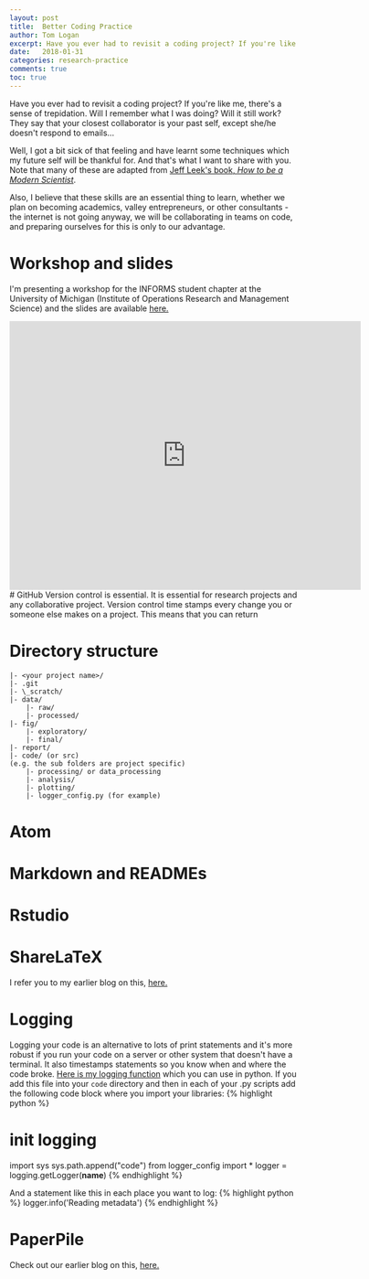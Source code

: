 ```yaml
---
layout: post
title:  Better Coding Practice
author: Tom Logan
excerpt: Have you ever had to revisit a coding project? If you're like me, there's a sense of trepidation. Will I remember what I was doing? Will it still work?  Here are some techniques that may make you a happier and more efficient researcher.
date:   2018-01-31
categories: research-practice
comments: true
toc: true
---
```


Have you ever had to revisit a coding project? If you're like me, there's a sense of trepidation. Will I remember what I was doing? Will it still work?  
They say that your closest collaborator is your past self, except she/he doesn't respond to emails...

Well, I got a bit sick of that feeling and have learnt some techniques which my future self will be thankful for. And that's what I want to share with you. Note that many of these are adapted from [Jeff Leek's book, *How to be a Modern Scientist*](http://jtleek.com/book/).  

Also, I believe that these skills are an essential thing to learn, whether we plan on becoming academics, valley entrepreneurs, or other consultants - the internet is not going anyway, we will be collaborating in teams on code, and preparing ourselves for this is only to our advantage.

# Workshop and slides
I'm presenting a workshop for the INFORMS student chapter at the University of Michigan (Institute of Operations Research and Management Science) and the slides are available [here.](https://www.slideshare.net/TomLogan12/better-coding-practice)
<iframe src="https://www.slideshare.net/TomLogan12/slideshelf" width="615px" height="470px" frameborder="0" marginwidth="0" marginheight="0" scrolling="no" style="border:none;" allowfullscreen webkitallowfullscreen mozallowfullscreen></iframe>
# GitHub
Version control is essential. It is essential for research projects and any collaborative project.
Version control time stamps every change you or someone else makes on a project.
This means that you can return

# Directory structure
    |- <your project name>/
    |- .git
    |- \_scratch/
    |- data/
        |- raw/
        |- processed/
    |- fig/
        |- exploratory/
        |- final/
    |- report/
    |- code/ (or src)
    (e.g. the sub folders are project specific)
        |- processing/ or data_processing
        |- analysis/
        |- plotting/
        |- logger_config.py (for example)

# Atom



# Markdown and READMEs


# Rstudio


# ShareLaTeX
I refer you to my earlier blog on this, [here.](http://reckoningrisk.com/research-practice/2017/comparing-editors-for-reports/)

# Logging
Logging your code is an alternative to lots of print statements and it's more robust if you run your code on a server or other system that doesn't have a terminal.
It also timestamps statements so you know when and where the code broke.
[Here is my logging function](/post_assets/logger_config.py) which you can use in python.
If you add this file into your `code` directory and then in each of your .py scripts add the following code block where you import your libraries:
{% highlight python %}
# init logging
import sys
sys.path.append("code")
from logger_config import *
logger = logging.getLogger(__name__)
{% endhighlight %}

And a statement like this in each place you want to log:
{% highlight python %}
logger.info('Reading metadata')
{% endhighlight %}

# PaperPile
Check out our earlier blog on this, [here.](http://reckoningrisk.com/research-practice/2017/literature-reviews/)
